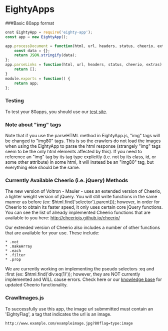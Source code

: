 EightyApps
==========

###Basic 80app format

```javascript
onst EightyApp = require('eighty-app');
const app = new EightyApp();

app.processDocument = function(html, url, headers, status, cheerio, extras) {
    const data = {};
    return JSON.stringify(data);
};
app.parseLinks = function(html, url, headers, status, cheerio, extras) {
    return [];
}
module.exports = function() { 
    return app;
};
```

### Testing
To test your 80apps, you should use our [test site](http://80apptester.80legs.com/).

### Note about "img" tags
Note that if you use the parseHTML method in EightyApp.js, "img" tags will be changed to "img80" tags. This is so the crawlers do not load the images when using the EightyApp to parse the html response (strangely "img" tags seem to be the only html elements affected by this). If you need to reference an "img" tag by its tag type explicitly (i.e. not by its class, id, or some other attribute) in some html, it will instead be an "img80" tag, but everything else should be the same.

### Currently Available Cheerio (i.e. jQuery) Methods
The new version of Voltron - Mauler - uses an extended version of Cheerio, a lighter weight version of jQuery. You will still write functions in the same manner as before (ex: $html.find('selector').parent()); however, in order for Cheerio to obtain its faster speed, it only uses certain core jQuery functions. You can see the list of already implemented Cheerio functions that are available to you here: http://cheeriojs.github.io/cheerio/

Our extended version of Cheerio also includes a number of other functions that are available for your use. These include:

	* .not
	* .makeArray
	* .each
	* .filter
	* .prop

We are currently working on implementing the pseudo selectors :eq and :first (ex: $html.find('div:eq(1)')); however, they are NOT currently implemented and WILL cause errors. Check here or our <a href="https://80legs.groovehq.com/knowledge_base/topics/extended-cheerio-jquery-functionality-for-custom-crawls">knowledge base</a> for updated Cheerio functionality.

### CrawlImages.js

To successfully use this app, the image url submmitted must contain an 'EightyFlag', a tag that indicates the url is an image.

`http://www.example.com/exampleimage.jpg?80flag=type:image`

